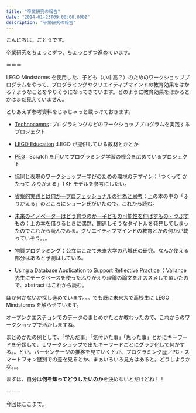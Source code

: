 ```yaml
---
title: "卒業研究の報告"
date: "2014-01-23T09:00:00.000Z"
description: "卒業研究の報告"
---
```


こんにちは。ごとうです。

卒業研究をちょっとずつ、ちょっとずつ進めています。

＝＝＝

LEGO Mindstorms を使用した、子ども（小中高？）のためのワークショッププログラムをやって、プログラミングやクリエイティブマインドの教育効果をはかる？ようなことをやりそうになってきています。どのように教育効果をはかるとかはまだ見えていません。

とりあえず参考資料をじゃじゃっと載っけておきます。

- [Technocamps](http://technocamps.com/) :プログラミングなどのワークショッププログラムを実践するプロジェクト

- [LEGO Education](https://education.lego.com/ja-jp?noredir=true) :LEGO が提供している教材とかとか

- [PEG](http://pegpeg.jp/) : Scratch を用いてプログラミング学習の機会を広めているプロジェクト

- [協同と表現のワークショップー学びのための環境のデザイン](http://www.amazon.co.jp/%E5%8D%94%E5%90%8C%E3%81%A8%E8%A1%A8%E7%8F%BE%E3%81%AE%E3%83%AF%E3%83%BC%E3%82%AF%E3%82%B7%E3%83%A7%E3%83%83%E3%83%97%E2%80%95%E5%AD%A6%E3%81%B3%E3%81%AE%E3%81%9F%E3%82%81%E3%81%AE%E7%92%B0%E5%A2%83%E3%81%AE%E3%83%87%E3%82%B6%E3%82%A4%E3%83%B3-%E8%8C%82%E6%9C%A8-%E4%B8%80%E5%8F%B8/dp/4798900257)：「つくって かたって ふりかえる」TKF モデルを参考にしたい。

- [省察的実践とは何かープロフェッショナルの行為と思考](http://www.amazon.co.jp/%E7%9C%81%E5%AF%9F%E7%9A%84%E5%AE%9F%E8%B7%B5%E3%81%A8%E3%81%AF%E4%BD%95%E3%81%8B%E2%80%95%E3%83%97%E3%83%AD%E3%83%95%E3%82%A7%E3%83%83%E3%82%B7%E3%83%A7%E3%83%8A%E3%83%AB%E3%81%AE%E8%A1%8C%E7%82%BA%E3%81%A8%E6%80%9D%E8%80%83-%E3%83%89%E3%83%8A%E3%83%AB%E3%83%89%E3%83%BBA-%E3%82%B7%E3%83%A7%E3%83%BC%E3%83%B3/dp/4902455110)：上の本の中の「ふりかえる」のところにショーン氏がいたので、これから読む。

- [未来のイノベーターはどう育つのかー子どもの可能性を伸ばすもの・つぶすもの](http://www.amazon.co.jp/%E6%9C%AA%E6%9D%A5%E3%81%AE%E3%82%A4%E3%83%8E%E3%83%99%E3%83%BC%E3%82%BF%E3%83%BC%E3%81%AF%E3%81%A9%E3%81%86%E8%82%B2%E3%81%A4%E3%81%AE%E3%81%8B%E2%80%95%E2%80%95%E5%AD%90%E4%BE%9B%E3%81%AE%E5%8F%AF%E8%83%BD%E6%80%A7%E3%82%92%E4%BC%B8%E3%81%B0%E3%81%99%E3%82%82%E3%81%AE%E3%83%BB%E3%81%A4%E3%81%B6%E3%81%99%E3%82%82%E3%81%AE-%E3%83%88%E3%83%8B%E3%83%BC-%E3%83%AF%E3%82%B0%E3%83%8A%E3%83%BC/dp/4862761798)：上の本を借りるときに偶然、関連しそうなタイトルを発見してしまったのでこれから読んでみる。クリエイティブマインドの教育とかの何かが載っていそう。。。

- 物質プログラミング：公立はこだて未来大学の八城氏の研究。なんか使える部分はあると予測はしている。

- [Using a Database Application to Support Reflective Practice ](http://www.editlib.org/p/65585/)：Vallance 先生にデータベースを使ったふりかえり理論の論文をオススメして頂いたので、abstract はこれから読む。

ほか何かないか探し進めています。。。でも既に未来大で高校生に LEGO Mindstorms を触らせています。

オープンクエスチョンでのデータのまとめかたとか教わったので、これからのワークショップで活かしますね。

まとめかたの例として、「学んだ事」「気付いた事」「思った事」とかにキーワードを分類して、１ワークショップで出たキーワードごとにグラフ化して何かする。。とか。パーセンテージの推移を見ていくとか、プログラミング歴／PC・スマートフォン歴別での差を見るとか、まぁいろいろ見方はあると。どうしようかな。。。

まずは、自分は**何を知ってどうしたいのか**を決めないとだけどね！！

＝＝＝

今回はここまで。
